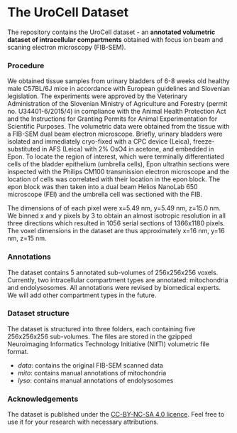 # The UroCell Dataset
The repository contains the UroCell dataset - an **annotated volumetric dataset of intracellular compartments** obtained with focus ion beam and scaning electron microscopy (FIB-SEM). 

### Procedure
We obtained tissue samples from urinary bladders of 6-8 weeks old healthy male C57BL/6J mice in accordance with European guidelines and Slovenian legislation. The experiments were approved by the Veterinary Administration of the Slovenian Ministry of Agriculture and Forestry (permit no. U34401-6/2015/4) in compliance with the Animal Health Protection Act and the Instructions for Granting Permits for Animal Experimentation for Scientific Purposes. 
The volumetric data were obtained from the tissue with a FIB-SEM dual beam electron microscope. Briefly, urinary bladders were isolated and immediately cryo-fixed with a CPC device (Leica), freeze-substituted in AFS (Leica) with 2% OsO4 in acetone, and embedded in Epon. To locate the region of interest, which were terminally differentiated cells of the bladder epithelium (umbrella cells), Epon ultrathin sections were inspected with the Philips CM100 transmission electron microscope and the location of cells was correlated with their location in the epon block. The epon block was then taken into a dual beam Helios NanoLab 650 microscope (FEI) and the umbrella cell was sectioned with the FIB. 

The dimensions of of each pixel were x=5.49 nm, y=5.49 nm, z=15.0 nm. We binned x and y pixels by 3 to obtain an almost isotropic resolution in all three directions which resulted in 1056 serial sections of 1366x1180 pixels. The voxel dimensions in the dataset are thus approximately x=16 nm, y=16 nm, z=15 nm. 

### Annotations

The dataset contains 5 annotated sub-volumes of 256x256x256 voxels. Currently, two intracellular compartment types are annotated: mitochondria and endolysosomes. All annotations were revised by biomedical experts. We will add other compartment types in the future.

### Dataset structure

The dataset is structured into three folders, each containing five 256x256x256 sub-volumes. The files are stored in the gzipped Neuroimaging Informatics Technology Initiative (NIfTI) volumetric file format.

* *data*: contains the original FIB-SEM scanned data
* *mito*: contains manual annotations of mitochondria
* *lyso*: contains manual annotations of endolysosomes

### Acknowledgements
The dataset is published under the [CC-BY-NC-SA 4.0 licence](https://creativecommons.org/licenses/by-nc-sa/4.0/legalcode). Feel free to use it for your research with necessary attributions. 
